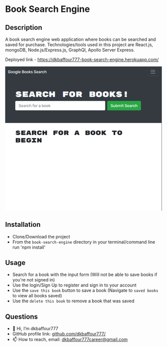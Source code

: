 # Book Search Engine

## Description 

   A book search engine web application where books can be searched and saved for purchase. Technologies/tools used in this project are React.js, mongoDB, Node.js/Express.js, GraphQl, Apollo Server Express.

  Deployed link - https://dkbaffour777-book-search-engine.herokuapp.com/

!['app'](assets/images/app.PNG)
  

## Installation

  - Clone/Download the project
  - From the `book-search-engine` directory in your terminal/command line run 'npm install'
  
## Usage 
  - Search for a book with the input form (Will not be able to save books if you're not signed in)
  - Use the login/Sign Up to register and sign in to your account
  - Use the `save this book` button to save a book (Navigate to `saved books` to view all books saved)
  - Use the `delete this book` to remove a book that was saved

## Questions
  - 👋 Hi, I’m dkbaffour777
  - GitHub profile link: [github.com/dkbaffour777/](https://github.com/dkbaffour777/)
  - 📫 How to reach, email: dkbaffour777career@gmail.com
